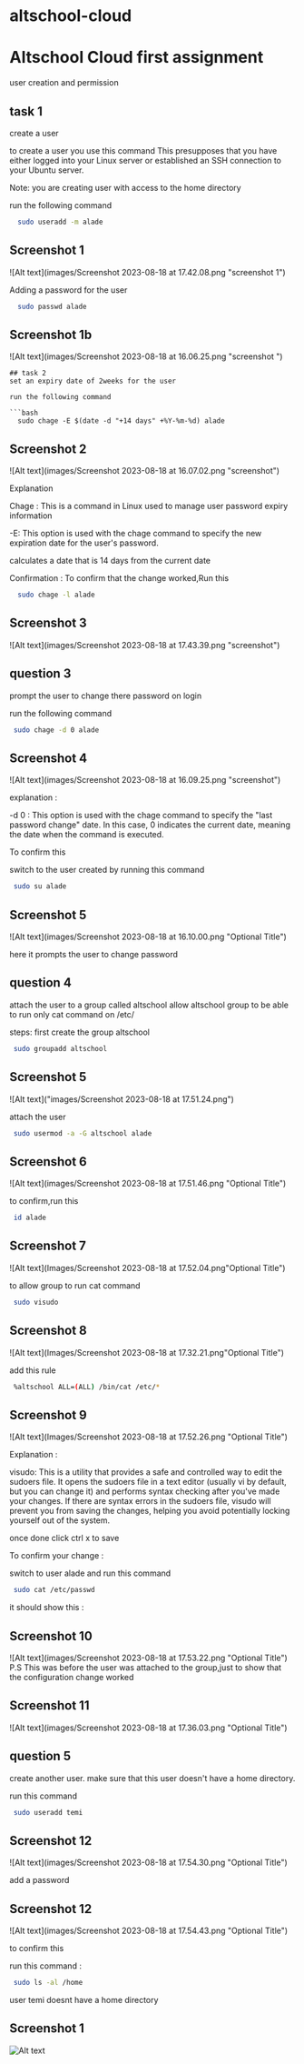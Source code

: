 # altschool-cloud


# Altschool Cloud first assignment

user creation and permission




## task 1

create a user

to create a user you use this command
This presupposes that you have either logged into your Linux server or established an SSH connection to your Ubuntu server.


Note: you are creating user with access to the home directory





 run the following command

```bash
  sudo useradd -m alade
```


## Screenshot 1

![Alt text](images/Screenshot 2023-08-18 at 17.42.08.png "screenshot 1")


Adding a password for the user


```bash
  sudo passwd alade
```

## Screenshot 1b

![Alt text](images/Screenshot 2023-08-18 at 16.06.25.png "screenshot ")


```
## task 2
set an expiry date of 2weeks for the user

run the following command

```bash
  sudo chage -E $(date -d "+14 days" +%Y-%m-%d) alade
```

## Screenshot 2

![Alt text](images/Screenshot 2023-08-18 at 16.07.02.png "screenshot")

Explanation

Chage : This is a command in Linux used to manage user password expiry information

-E: This option is used with the chage command to specify the new expiration date for the user's password.

calculates a date that is 14 days from the current date

Confirmation :
To confirm that the change worked,Run this

```bash
  sudo chage -l alade
```

## Screenshot 3

![Alt text](images/Screenshot 2023-08-18 at 17.43.39.png "screenshot")

## question 3

prompt the user to change there password on login

run the following command

```bash
 sudo chage -d 0 alade

```

## Screenshot 4

![Alt text](images/Screenshot 2023-08-18 at 16.09.25.png "screenshot")

explanation :

-d 0 : This option is used with the chage command to specify the "last password change" date. In this case, 0 indicates the current date, meaning the date when the command is executed.

To confirm this

switch to the user created by running this command

```bash
 sudo su alade

```

## Screenshot 5

![Alt text](images/Screenshot 2023-08-18 at 16.10.00.png "Optional Title")

here it prompts the user to change password
## question 4

attach the user to a group called altschool
allow altschool group to be able to run only cat command on /etc/

steps:
first create the group altschool

```bash
 sudo groupadd altschool

```
## Screenshot 5

![Alt text]("images/Screenshot 2023-08-18 at 17.51.24.png")

attach the user

```bash
 sudo usermod -a -G altschool alade

```

## Screenshot 6

![Alt text](images/Screenshot 2023-08-18 at 17.51.46.png "Optional Title")

to confirm,run this

```bash
 id alade

```

## Screenshot 7

![Alt text](Images/Screenshot 2023-08-18 at 17.52.04.png"Optional Title")

to allow group to run cat command

```bash
 sudo visudo

```
## Screenshot 8

![Alt text](Images/Screenshot 2023-08-18 at 17.32.21.png"Optional Title")

add this rule

```bash
 %altschool ALL=(ALL) /bin/cat /etc/*


```

## Screenshot 9

![Alt text](Images/Screenshot 2023-08-18 at 17.52.26.png "Optional Title")

Explanation :

visudo: This is a utility that provides a safe and controlled way to edit the sudoers file. It opens the sudoers file in a text editor (usually vi by default, but you can change it) and performs syntax checking after you've made your changes. If there are syntax errors in the sudoers file, visudo will prevent you from saving the changes, helping you avoid potentially locking yourself out of the system.

once done click ctrl x to save

To confirm your change :

switch to user alade and run this command

```bash
 sudo cat /etc/passwd

```

it should show this :

## Screenshot 10

![Alt text](images/Screenshot 2023-08-18 at 17.53.22.png "Optional Title")
P.S
This was before the user was attached to the group,just to show that the configuration change worked

## Screenshot 11

![Alt text](images/Screenshot 2023-08-18 at 17.36.03.png "Optional Title")





## question 5

create another user. make sure that this user doesn't have a home directory.

run this command

```bash
 sudo useradd temi

```

## Screenshot 12

![Alt text](images/Screenshot 2023-08-18 at 17.54.30.png "Optional Title")

add a password

## Screenshot 12

![Alt text](images/Screenshot 2023-08-18 at 17.54.43.png "Optional Title")

to confirm this

run this command :

```bash
 sudo ls -al /home

```

user temi doesnt have a home directory

## Screenshot 1

![Alt text](/relative/path/to/img.jpg?raw=true "Optional Title")